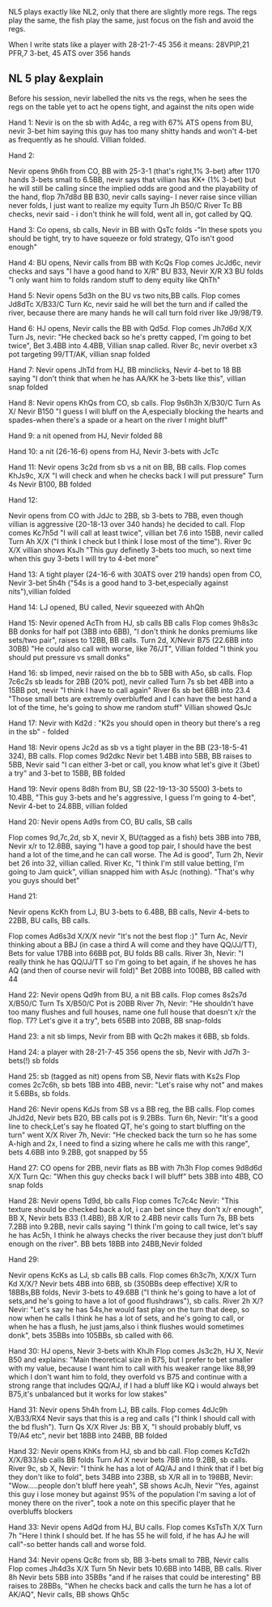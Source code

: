 
NL5 plays exactly like NL2, only that there are slightly more regs. The regs play the same, the fish play the same, just focus on the fish and avoid the regs.

When I write stats like a player with 28-21-7-45  356 it means:
28VPIP,21 PFR,7 3-bet, 45 ATS over 356 hands

## NL 5 play &explain

Before his session, nevir labelled the nits vs the regs,
when he sees the regs on the table yet to act he opens tight, and against the nits open wide

Hand 1:
Nevir is on the sb with Ad4c, a reg with 67% ATS opens from BU, nevir 3-bet him saying this guy has too many shitty hands and won't 4-bet as frequently as he should. Villian folded.

Hand 2:

Nevir opens 9h6h from CO, BB with 25-3-1 (that's right,1% 3-bet) after 1170 hands 3-bets small to 6.5BB, nevir says that villian has KK+ (1% 3-bet) but he will still be calling since the implied odds are good and the playability of the hand,
flop 7h7d8d BB B30, nevir calls saying- I never raise since villian never folds, I just want to realize my equity
Turn Jh B50/C
River Tc BB checks, nevir said - i don't think he will fold, went all in, got called by QQ.

Hand 3:
Co opens, sb calls, Nevir in BB with QsTc folds -"In these spots you should be tight, try to have squeeze or fold strategy, QTo isn't good enough"

Hand 4:
BU opens, Nevir calls from BB with KcQs
Flop comes JcJd6c, nevir checks and says "I have a good hand to X/R" BU B33, Nevir X/R X3 BU folds "I only want him to folds random stuff to deny equity like QhTh"

Hand 5:
Nevir opens 5d3h on the BU vs two nits,BB calls.
Flop comes Jd8dTc X/B33/C
Turn Kc, nevir said he will bet the turn and if called the river, because there are many hands he will call turn fold river like J9/98/T9.

Hand 6:
HJ opens, Nevir calls the BB with Qd5d.
Flop comes Jh7d6d X/X
Turn Js, nevir: "He checked back so he's pretty capped, I'm going to bet twice", Bet 3.4BB into 4.4BB, Villian snap called. 
River 8c, nevir overbet x3 pot targeting 99/TT/AK, villian snap folded

Hand 7:
Nevir opens JhTd from HJ, BB minclicks, Nevir 4-bet to 18 BB saying "I don't think that when he has AA/KK he 3-bets like this", villian snap folded

Hand 8:
Nevir opens KhQs from CO, sb calls.
Flop 9s6h3h X/B30/C
Turn As X/ Nevir B150 "I guess I will bluff on the A,especially blocking the hearts and spades-when there's a spade or a heart on the river I might bluff"

Hand 9: 
a nit opened from HJ, Nevir folded 88

Hand 10:
a nit (26-16-6) opens from HJ, Nevir 3-bets with JcTc

Hand 11:
Nevir opens 3c2d from sb vs a nit on BB, BB calls.
Flop comes KhJs9c, X/X "I will check and when he checks back I will put pressure"
Turn 4s Nevir B100, BB folded

Hand 12:

Nevir opens from CO with JdJc to 2BB, sb 3-bets to 7BB, even though villian is aggressive (20-18-13 over 340 hands) he decided to call. 
Flop comes Kc7h5d "I will call at least twice", villian bet 7.6 into 15BB, nevir called
Turn Ah X/X ("I think I check but I think I lose most of the time").
River 9c X/X villian shows KsJh
"This guy definetly 3-bets too much, so next time when this guy 3-bets I will try to 4-bet more"

Hand 13:
A tight player (24-16-6 with 30ATS over 219 hands) open from CO, 
Nevir 3-bet 5h4h ("54s is a good hand to 3-bet,especially against nits"),villian folded

Hand 14:
LJ opened, BU called, Nevir squeezed with AhQh

Hand 15:
Nevir opened AcTh from HJ, sb calls BB calls
Flop comes 9h8s3c BB donks for half pot (3BB into 6BB),  "I don't think he donks premiums like sets/two pair", raises to 12BB, BB calls.
Turn 2d, X/Nevir B75 (22.6BB into 30BB) "He could also call with worse, like 76/JT", Villian folded
"I think you should put pressure vs small donks"

Hand 16:
sb limped, nevir raised on the bb to 5BB with A5o, sb calls.
Flop 7c6c2s sb leads for 2BB (20% pot), nevir called
Turn 7s sb bet 4BB into a 15BB pot, nevir "I think I have to call again"
River 6s sb bet 6BB into 23.4 "Those small bets are extremly overbluffed and I can have the best hand a lot of the time, he's going to show me random stuff" Villian showed QsJc

Hand 17:
Nevir with Kd2d : "K2s you should open in theory but there's a reg in the sb" - folded

Hand 18:
Nevir opens Jc2d as sb  vs a tight player in the BB (23-18-5-41 324), BB calls.
Flop comes 9d2dkc Nevir bet 1.4BB into 5BB, BB raises to 5BB, Nevir said "I can either 3-bet or call, you know what let's give it (3bet) a try" and 3-bet to 15BB, BB folded

Hand 19:
Nevir opens 8d8h from BU, SB (22-19-13-30 5500) 3-bets to 10.4BB, "This guy 3-bets and he's aggressive, I guess I'm going to 4-bet", Nevir 4-bet to 24.8BB, villian folded

Hand 20:
Nevir opens Ad9s from CO, BU calls, SB calls

Flop comes 9d,7c,2d, sb X, nevir X, BU(tagged as a fish) bets 3BB into 7BB, Nevir x/r to 12.8BB, saying "I have a good top pair, I should have the best hand a lot of the time,and he can call worse. The Ad is good", Turn 2h, Nevir bet 26 into 32, villian called.
River Kc, "I think I'm still value betting, I'm going to Jam quick", villian snapped him with AsJc (nothing). "That's why you guys should bet"

Hand 21:

Nevir opens KcKh from LJ, BU 3-bets to 6.4BB, BB calls, Nevir 4-bets to 22BB, BU calls, BB calls.

Flop comes Ad6s3d X/X/X nevir "It's not the best flop :)"
Turn Ac, Nevir thinking about a BBJ (in case a third A will come and they have QQ/JJ/TT), Bets for value 17BB into 66BB pot, BU folds BB calls.
River 3h, Nevir: "I really think he has QQ/JJ/TT so I'm going to bet again, if he shoves he has AQ (and then of course nevir will fold)" Bet 20BB into 100BB, BB called with 44

Hand 22:
Nevir opens Qd9h from BU, a nit BB calls.
Flop comes 8s2s7d X/B50/C
Turn Ts X/B50/C Pot is 20BB
River 7h, Nevir: "He shouldn't have too many flushes and full houses, name one full house that doesn't x/r the flop. T7? Let's give it a try", bets 65BB into 20BB, BB snap-folds

Hand 23:
a nit sb limps, Nevir from BB with Qc2h makes it 6BB, sb folds.

Hand 24:
a player with 28-21-7-45  356 opens the sb, Nevir with Jd7h 3-bets(!) sb folds

Hand 25:
sb (tagged as nit) opens from SB, Nevir flats with Ks2s
Flop comes 2c7c6h, sb bets 1BB into 4BB, nevir: "Let's raise why not" and makes it 5.6BBs, sb folds.

Hand 26:
Nevir opens KdJs from SB vs a BB reg, the BB calls.
Flop comes JhJd2d, Nevir bets B20, BB calls pot is 9.2BBs.
Turn 6h, Nevir: "It's a good line to check,Let's say he floated QT, he's going to start bluffing on the turn" went X/X
River 7h, Nevir: "He checked back the turn so he has some A-high and 2x, I need to find a sizing where he calls me with this range", bets 4.6BB into 9.2BB, got snapped by 55

Hand 27:
CO opens for 2BB, nevir flats as BB with 7h3h
Flop comes 9d8d6d X/X
Turn Qc: "When this guy checks back I will bluff" bets 3BB into 4BB, CO snap folds

Hand 28:
Nevir opens Td9d, bb calls
Flop comes Tc7c4c Nevir: "This texture should be checked back a lot, i can bet since they don't x/r enough", BB X, Nevir bets B33 (1.4BB), BB X/R to 2.4BB nevir calls
Turn 7s, BB bets 7.2BB into 9.2BB, nevir calls saying "I think I'm going to call twice, let's say he has Ac5h, I think he always checks the river because they just don't bluff enough on the river".
BB bets 18BB into 24BB,Nevir folded

Hand 29:

Nevir opens KcKs as LJ, sb calls BB calls.
Flop comes 6h3c7h, X/X/X
Turn Kd X/X/? Nevir bets 4BB into 6BB, sb (350BBs deep effective) X/R to 18BBs,BB folds, Nevir 3-bets to 49.6BB ("I think  he's going to have a lot of sets,and he's going to have a lot of good flushdraws"), sb calls. River 2h X/? Nevir: "Let's say he has 54s,he would fast play on the turn that deep, so now when he calls I think he has a lot of sets, and he's going to call, or when he has a flush, he just jams,also i think flushes would sometimes donk", bets 35BBs into 105BBs, sb called with 66.

Hand 30:
HJ opens, Nevir 3-bets with KhJh
Flop comes Js3c2h, HJ X, Nevir B50 and explains:
"Main theoretical size in B75, but I prefer to bet smaller with my value, because I want him to call with his weaker range like 88,99 which I don't want him to fold, they overfold vs B75 and continue with a strong range that includes QQ/AJ, if I had a bluff like KQ i would always bet B75,it's unbalanced but it works for low stakes"

Hand 31:
Nevir opens 5h4h from LJ, BB calls.
Flop comes 4dJc9h X/B33/RX4 Nevir says that this is a reg and calls ("I think I should call with the bd flush").
Turn Qs X/X
River Js:
BB X, "I should probably bluff, vs T9/A4 etc", nevir bet 18BB into 24BB, BB folded

Hand 32:
Nevir opens KhKs from HJ, sb and bb call.
Flop comes KcTd2h X/X/B33/sb calls BB folds
Turn Ad X nevir bets 7BB into 9.2BB, sb calls.
River 9c, sb X, Nevir: "I think he has a lot of AQ/AJ and I think that if I bet big they don't like to fold", bets 34BB into 23BB, sb X/R all in to 198BB, Nevir: "Wow.....people don't bluff here yeah", SB shows AcJh, Nevir "Yes, against this guy i lose money but against 95% of the population I'm saving a lot of money there on the river", took a note on this specific player that he overbluffs blockers

Hand 33:
Nevir opens AdQd from HJ, BU calls.
Flop comes KsTsTh X/X
Turn 7h "Here I think I should bet. If he has 55 he will fold, if he has AJ he will call"-so better hands call and worse fold.

Hand 34:
Nevir opens Qc8c from sb, BB 3-bets small to 7BB, Nevir calls
Flop comes Jh4d3s X/X
Turn 5h Nevir bets 10.6BB into 14BB, BB calls.
River 8h Nevir bets 5BB into 35BBs "and if he raises that could be interesting"
BB raises to 28BBs, "When he checks back and calls the turn he has a lot of AK/AQ", Nevir calls,
BB shows Qh5c
